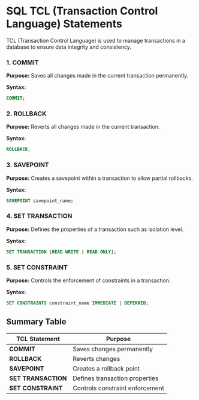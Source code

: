# SQL TCL (Transaction Control Language) Statements

TCL (Transaction Control Language) is used to manage transactions in a database to ensure data integrity and consistency.

### 1. COMMIT
**Purpose:** Saves all changes made in the current transaction permanently.

**Syntax:**
```sql
COMMIT;
```

### 2. ROLLBACK
**Purpose:** Reverts all changes made in the current transaction.

**Syntax:**
```sql
ROLLBACK;
```

### 3. SAVEPOINT
**Purpose:** Creates a savepoint within a transaction to allow partial rollbacks.

**Syntax:**
```sql
SAVEPOINT savepoint_name;
```

### 4. SET TRANSACTION
**Purpose:** Defines the properties of a transaction such as isolation level.

**Syntax:**
```sql
SET TRANSACTION [READ WRITE | READ ONLY];
```

### 5. SET CONSTRAINT
**Purpose:** Controls the enforcement of constraints in a transaction.

**Syntax:**
```sql
SET CONSTRAINTS constraint_name IMMEDIATE | DEFERRED;
```

## Summary Table

| TCL Statement | Purpose |
|--------------|---------|
| **COMMIT** | Saves changes permanently |
| **ROLLBACK** | Reverts changes |
| **SAVEPOINT** | Creates a rollback point |
| **SET TRANSACTION** | Defines transaction properties |
| **SET CONSTRAINT** | Controls constraint enforcement |
